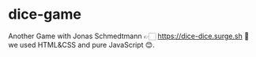 # dice-game
Another Game with Jonas Schmedtmann 👉🏻 https://dice-dice.surge.sh 🎲 we used HTML&CSS and pure JavaScript 😊.
